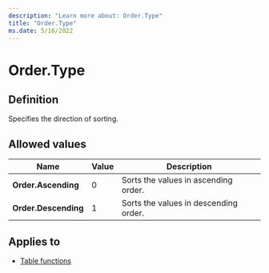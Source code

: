 ```yaml
---
description: "Learn more about: Order.Type"
title: "Order.Type"
ms.date: 5/16/2022
---
```

# Order.Type

## Definition

Specifies the direction of sorting.

## Allowed values

|Name|Value|Description|
| ------- | --- | ----------- |
|**Order.Ascending**|0|Sorts the values in ascending order.|
|**Order.Descending**|1|Sorts the values in descending order.|

## Applies to

* [Table functions](table-functions.md)
